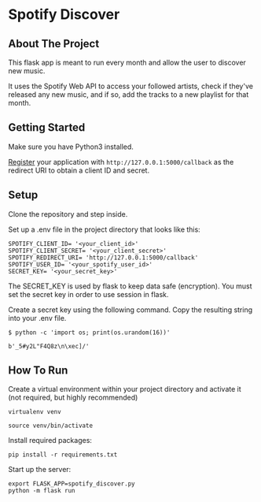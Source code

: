 # Spotify Discover

## About The Project
This flask app is meant to run every month and allow the user to discover new music.

It uses the Spotify Web API to access your followed artists, check if they've released any new music, and if so, add the tracks to a new playlist for that month.

## Getting Started

Make sure you have Python3 installed.

[Register](https://developer.spotify.com/documentation/general/guides/app-settings/#register-your-app) your application with ``http://127.0.0.1:5000/callback`` as the redirect URI to obtain a client ID and secret.

## Setup

Clone the repository and step inside.

Set up a .env file in the project directory that looks like this:
```
SPOTIFY_CLIENT_ID= '<your_client_id>'
SPOTIFY_CLIENT_SECRET= '<your_client_secret>'
SPOTIFY_REDIRECT_URI= 'http://127.0.0.1:5000/callback'
SPOTIFY_USER_ID= '<your_spotify_user_id>'
SECRET_KEY= '<your_secret_key>'
```
The SECRET_KEY is used by flask to keep data safe (encryption). You must set the secret key in order to use session in flask.

Create a secret key using the following command. Copy the resulting string into your .env file.
```
$ python -c 'import os; print(os.urandom(16))'

b'_5#y2L"F4Q8z\n\xec]/'
```

## How To Run

Create a virtual environment within your project directory and activate it (not required, but highly recommended)
```
virtualenv venv
```
```
source venv/bin/activate
```

Install required packages:
```
pip install -r requirements.txt
```

Start up the server:
```
export FLASK_APP=spotify_discover.py
python -m flask run
```
